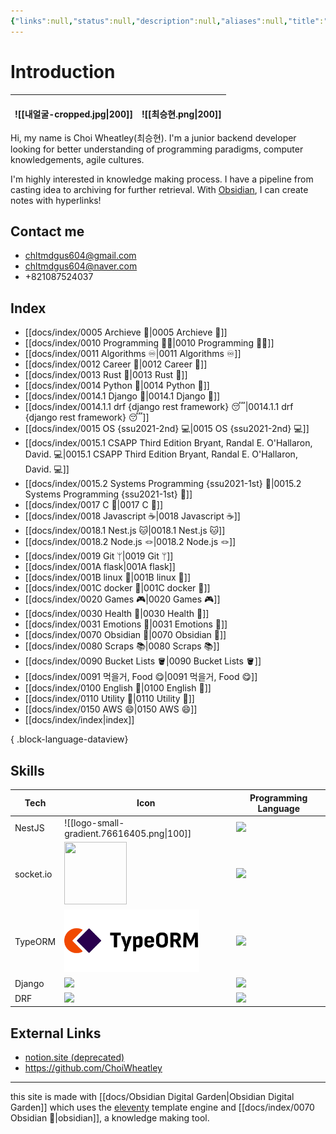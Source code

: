 ```yaml
---
{"links":null,"status":null,"description":null,"aliases":null,"title":"welcome","categories":["readme"],"tags":["readme","index","readme","index","gardenEntry"],"updated":"2025-01-14T18:22:26","dg-home":true,"dg-publish":true,"created":"2024-11-08T21:42:42","permalink":"/docs/welcome/","dgPassFrontmatter":true}
---
```



# Introduction

| <br>![[내얼굴-cropped.jpg\|200]] | <br>![[최승현.png\|200]] |
| ----------------------------- | --------------------- |

Hi, my name is Choi Wheatley(최승현). I'm a junior backend developer looking for better understanding of programming paradigms, computer knowledgements, agile cultures.

I'm highly interested in knowledge making process. I have a pipeline from casting idea to archiving for further retrieval. With [Obsidian](https://obsidian.md), I can create notes with hyperlinks!

## Contact me

- chltmdgus604@gmail.com
- chltmdgus604@naver.com
- +821087524037

## Index

- [[docs/index/0005 Archieve 💾\|0005 Archieve 💾]]
- [[docs/index/0010 Programming 👩‍💻\|0010 Programming 👩‍💻]]
- [[docs/index/0011 Algorithms ♾️\|0011 Algorithms ♾️]]
- [[docs/index/0012 Career 💼\|0012 Career 💼]]
- [[docs/index/0013 Rust 🦀\|0013 Rust 🦀]]
- [[docs/index/0014 Python 🐍\|0014 Python 🐍]]
- [[docs/index/0014.1 Django 🎈\|0014.1 Django 🎈]]
- [[docs/index/0014.1.1 drf {django rest framework} 😴\|0014.1.1 drf {django rest framework} 😴]]
- [[docs/index/0015 OS {ssu2021-2nd} 💻\|0015 OS {ssu2021-2nd} 💻]]
- [[docs/index/0015.1 CSAPP Third Edition Bryant, Randal E. O'Hallaron, David. 💻\|0015.1 CSAPP Third Edition Bryant, Randal E. O'Hallaron, David. 💻]]
- [[docs/index/0015.2 Systems Programming {ssu2021-1st} 🐼\|0015.2 Systems Programming {ssu2021-1st} 🐼]]
- [[docs/index/0017 C 🍎\|0017 C 🍎]]
- [[docs/index/0018 Javascript ☕️\|0018 Javascript ☕️]]
- [[docs/index/0018.1 Nest.js 🐱\|0018.1 Nest.js 🐱]]
- [[docs/index/0018.2 Node.js 🪢\|0018.2 Node.js 🪢]]
- [[docs/index/0019 Git ᛘ\|0019 Git ᛘ]]
- [[docs/index/001A flask\|001A flask]]
- [[docs/index/001B linux 🐧\|001B linux 🐧]]
- [[docs/index/001C docker 🐳\|001C docker 🐳]]
- [[docs/index/0020 Games 🎮\|0020 Games 🎮]]
- [[docs/index/0030 Health 💪\|0030 Health 💪]]
- [[docs/index/0031 Emotions 🤔\|0031 Emotions 🤔]]
- [[docs/index/0070 Obsidian 💎\|0070 Obsidian 💎]]
- [[docs/index/0080 Scraps 📚\|0080 Scraps 📚]]
- [[docs/index/0090 Bucket Lists 🪣\|0090 Bucket Lists 🪣]]
- [[docs/index/0091 먹을거, Food 😋\|0091 먹을거, Food 😋]]
- [[docs/index/0100 English 👻\|0100 English 👻]]
- [[docs/index/0110 Utility 🔧\|0110 Utility 🔧]]
- [[docs/index/0150 AWS 😄\|0150 AWS 😄]]
- [[docs/index/index\|index]]

{ .block-language-dataview}

## Skills

| Tech      | Icon                                                                                                    | Programming Language                                                                                                                                    |
| --------- | ------------------------------------------------------------------------------------------------------- | ------------------------------------------------------------------------------------------------------------------------------------------------------- |
| NestJS    | ![[logo-small-gradient.76616405.png\|100]]                                                              | <img src="https://upload.wikimedia.org/wikipedia/commons/thumb/4/4c/Typescript_logo_2020.svg/240px-Typescript_logo_2020.svg.png" style="height:100px;"> |
| socket.io | <img src="https://socket.io/images/logo.svg" style="height: 100px; width: 100px;">                      | <img src="https://upload.wikimedia.org/wikipedia/commons/3/3b/Javascript_Logo.png" style="height:100px;">                                               |
| TypeORM   | <img src="https://github.com/typeorm/typeorm/raw/master/resources/logo_big.png" style="height: 100px;"> | <img src="https://upload.wikimedia.org/wikipedia/commons/3/3b/Javascript_Logo.png" style="height:100px;">                                               |
| Django    | <img src="https://static.djangoproject.com/img/logos/django-logo-positive.png" style="height:100px;">   | <img src="https://s3.dualstack.us-east-2.amazonaws.com/pythondotorg-assets/media/community/logos/python-logo-only.png" style="height:100px;">           |
| DRF       | <img src="https://www.django-rest-framework.org/img/logo.png" style="height:100px">                     | <img src="https://s3.dualstack.us-east-2.amazonaws.com/pythondotorg-assets/media/community/logos/python-logo-only.png" style="height:100px;">           |

## External Links

- [notion.site (deprecated)](https://choiwheatley.notion.site)
- <https://github.com/ChoiWheatley>

---

this site is made with [[docs/Obsidian Digital Garden\|Obsidian Digital Garden]] which uses the [eleventy](https://www.11ty.dev/) template engine and [[docs/index/0070 Obsidian 💎\|obsidian]], a knowledge making tool. 
